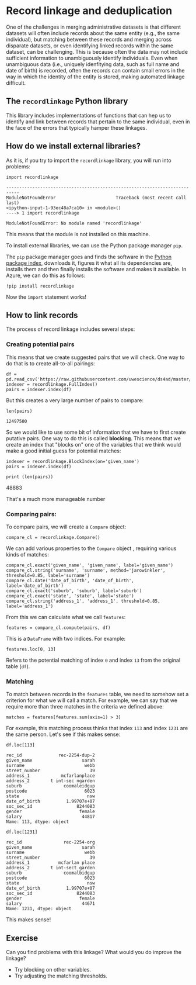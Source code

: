 
# Record linkage and deduplication 

One of the challenges in merging administrative datasets is that different datasets will often 
include records about the same entity (e.g., the same individual), but matching between these 
records and merging across disparate datasets, or even identifying linked records within the 
same dataset, can be challenging. This is because often the data may not include sufficient 
information to unambiguously identify individuals. Even when unambiguous data (i.e., uniquely 
idenfitying data, such as full name and date of birth) is recorded, often the records can 
contain small errors in the way in which the identity of the entity is stored, making 
automated linkage difficult.


## The `recordlinkage` Python library

This library includes implementations of functions that can hep us to identify and link between records that pertain to the same individual, even in the face of the errors that typically hamper these linkages. 

## How do we install external libraries? 

As it is, if you try to import the `recordlinkage` library, you will run into problems: 

```
import recordlinkage
```
```
---------------------------------------------------------------------------
ModuleNotFoundError                       Traceback (most recent call last)
<ipython-input-1-93ec48a7ca10> in <module>()
----> 1 import recordlinkage

ModuleNotFoundError: No module named 'recordlinkage'
```

This means that the module is not installed on this machine. 

To install external libraries, we can use the Python package manager `pip`. 

The `pip` package manager goes and finds the software in the [Python package index](https://pypi.org/), downloads it, figures it what all its dependencies are, installs them and then finally installs the software and makes it available. In Azure, we can do this as follows: 

```
!pip install recordlinkage
```

Now the `import` statement works!


## How to link records

The process of record linkage includes several steps: 

### Creating potential pairs

This means that we create suggested pairs that we will check. One way to do that is to create all-to-all pairings: 

```
df = pd.read_csv('https://raw.githubusercontent.com/uwescience/ds4ad/master/data/synthetic_data.csv')
indexer = recordlinkage.FullIndex()
pairs = indexer.index(df)
```

But this creates a very large number of pairs to compare: 
```
len(pairs)
```
```
12497500
```

So we would like to use some bit of information that we have to first create putative pairs. 
One way to do this is called **blocking**. This means that we create an index that "blocks on" one of the variables that we think would make a good initial guess for potential matches:

```
indexer = recordlinkage.BlockIndex(on='given_name')
pairs = indexer.index(df)
```

```
print (len(pairs))
```
48883

That's a much more manageable number 


### Comparing pairs: 

To compare pairs, we will create a `Compare` object:

```
compare_cl = recordlinkage.Compare()
```

We can add various properties to the `Compare` object , requiring various kinds of matches: 

```
compare_cl.exact('given_name', 'given_name', label='given_name')
compare_cl.string('surname', 'surname', method='jarowinkler', threshold=0.85, label='surname')
compare_cl.date('date_of_birth', 'date_of_birth', label='date_of_birth')
compare_cl.exact('suburb', 'suburb', label='suburb')
compare_cl.exact('state', 'state', label='state')
compare_cl.string('address_1', 'address_1', threshold=0.85, label='address_1')
```

From this we can calculate what we call `features`: 

```
features = compare_cl.compute(pairs, df)
```

This is a `DataFrame` with two indices. For example: 

```
features.loc[0, 13]
```
Refers to the potential matching of index `0` and index `13` from the original table (`df`). 

### Matching

To match between records in the `features` table, we need to somehow set a criterion for what 
we will call a match. For example, we can say that we require more than three matches in the 
criteria we defined above:

```
matches = features[features.sum(axis=1) > 3]
```

For example, this matching process thinks that index `113` and index `1231` are the same person. Let's see if this makes sense: 

```
df.loc[113]
```
```
rec_id              rec-2254-dup-2
given_name                   sarah
surname                       webb
street_number                   39
address_1            mcfarlanplace
address_2        t int-sec ngarden
suburb                coomaleidgup
postcode                      6023
state                          nsw
date_of_birth          1.99707e+07
soc_sec_id                 8244083
gender                      female
salary                       44817
Name: 113, dtype: object
```

```
df.loc[1231]
```
```
rec_id                rec-2254-org
given_name                   sarah
surname                       webb
street_number                   39
address_1           mcfarlan place
address_2        t int-sect garden
suburb                coomalbidgup
postcode                      6023
state                          nsw
date_of_birth          1.99707e+07
soc_sec_id                 8244083
gender                      female
salary                       44671
Name: 1231, dtype: object
```

This makes sense! 

## Exercise

Can you find problems with this linkage? What would you do improve the linkage? 

- Try blocking on other variables. 
- Try adjusting the matching thresholds.